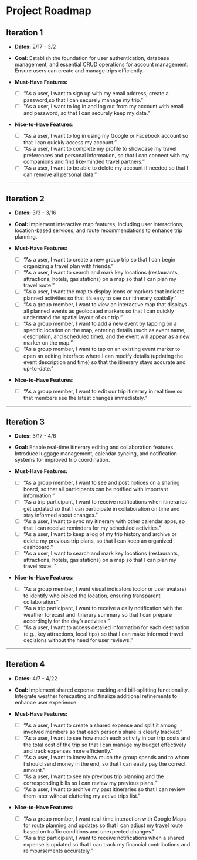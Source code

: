 # Project Roadmap

## Iteration 1

* **Dates:** 2/17 - 3/2

* **Goal:** Establish the foundation for user authentication, database management, and essential CRUD operations for account management. Ensure users can create and manage trips efficiently.

* **Must-Have Features:**
  - [ ] “As a user, I want to sign up with my email address, create a password,so that I can securely manage my trip.”
  - [ ] "As a user, I want to log in and log out from my account with email and password, so that I can securely keep my data."

* **Nice-to-Have Features:**
  - [ ] “As a user, I want to log in using my Google or Facebook account so that I can quickly access my account.”
  - [ ] “As a user, I want to complete my profile to showcase my travel preferences and personal information, so that I can connect with my companions and find like-minded travel partners.”
  - [ ] “As a user, I want to be able to delete my account if needed so that I can remove all personal data.”

---

## Iteration 2

* **Dates:** 3/3 - 3/16

* **Goal:** Implement interactive map features, including user interactions, location-based services, and route recommendations to enhance trip planning.

* **Must-Have Features:**

  - [ ] “As a user, I want to create a new group trip so that I can begin organizing a travel plan with friends.”
  - [ ] “As a user, I want to search and mark key locations (restaurants, attractions, hotels, gas stations) on a map so that I can plan my travel route.”
  - [ ] “As a user, I want the map to display icons or markers that indicate planned activities so that it’s easy to see our itinerary spatially.”
  - [ ] “As a group member, I want to view an interactive map that displays all planned events as geolocated markers so that I can quickly understand the spatial layout of our trip.”
  - [ ] “As a group member, I want to add a new event by tapping on a specific location on the map, entering details (such as event name, description, and scheduled time), and the event will appear as a new marker on the map.”
  - [ ] “As a group member, I want to tap on an existing event marker to open an editing interface where I can modify details (updating the event description and time) so that the itinerary stays accurate and up-to-date.”

* **Nice-to-Have Features:**

  - [ ] “As a group member, I want to edit our trip itinerary in real time so that members see the latest changes immediately.”

---

## Iteration 3

* **Dates:** 3/17 - 4/6

* **Goal:** Enable real-time itinerary editing and collaboration features. Introduce luggage management, calendar syncing, and notification systems for improved trip coordination.

* **Must-Have Features:**  
  - [ ] “As a group member, I want to see and post notices on a sharing board, so that all participants can be notified with important information.”
  - [ ] “As a trip participant, I want to receive notifications when itineraries get updated so that I can participate in collaboration on time and stay informed about changes.”
  - [ ] “As a user, I want to sync my itinerary with other calendar apps, so that I can receive reminders for my scheduled activities.”
  - [ ] “As a user, I want to keep a log of my trip history and archive or delete my previous trip plans, so that I can keep an organized dashboard.”
  - [ ] "As a user, I want to search and mark key locations (restaurants, attractions, hotels, gas stations) on a map so that I can plan my travel route. "
  
* **Nice-to-Have Features:**
  
  - [ ] “As a group member, I want visual indicators (color or user avatars) to identify who picked the location, ensuring transparent collaboration.”
  - [ ] “As a trip participant, I want to receive a daily notification with the weather forecast and itinerary summary so that I can prepare accordingly for the day’s activities.”  
  - [ ] “As a user, I want to access detailed information for each destination (e.g., key attractions, local tips) so that I can make informed travel decisions without the need for user reviews.”

---

## Iteration 4

* **Dates:** 4/7 - 4/22

* **Goal:** Implement shared expense tracking and bill-splitting functionality. Integrate weather forecasting and finalize additional refinements to enhance user experience.

* **Must-Have Features:**
  
  - [ ] “As a user, I want to create a shared expense and split it among involved members so that each person’s share is clearly tracked.”
  - [ ] “As a user, I want to see how much each activity in our trip costs and the total cost of the trip so that I can manage my budget effectively and track expenses more efficiently.”
  - [ ] “As a user, I want to know how much the group spends and to whom I should send money in the end, so that I can easily pay the correct amount.”
  - [ ] “As a user, I want to see my previous trip planning and the corresponding bills so I can review my previous plans.”
  - [ ] “As a user, I want to archive my past itineraries so that I can review them later without cluttering my active trips list.”

* **Nice-to-Have Features:**

  - [ ] “As a group member, I want real-time interaction with Google Maps for route planning and updates so that I can adjust my travel route based on traffic conditions and unexpected changes.”
  - [ ] “As a trip participant, I want to receive notifications when a shared expense is updated so that I can track my financial contributions and reimbursements accurately.”
